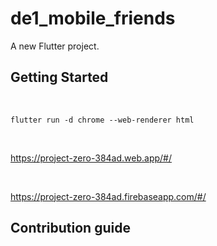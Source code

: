 # de1_mobile_friends

A new Flutter project.
## Getting Started

<br>

`flutter run -d chrome --web-renderer html`

<br>

https://project-zero-384ad.web.app/#/

<br>

https://project-zero-384ad.firebaseapp.com/#/


## Contribution guide